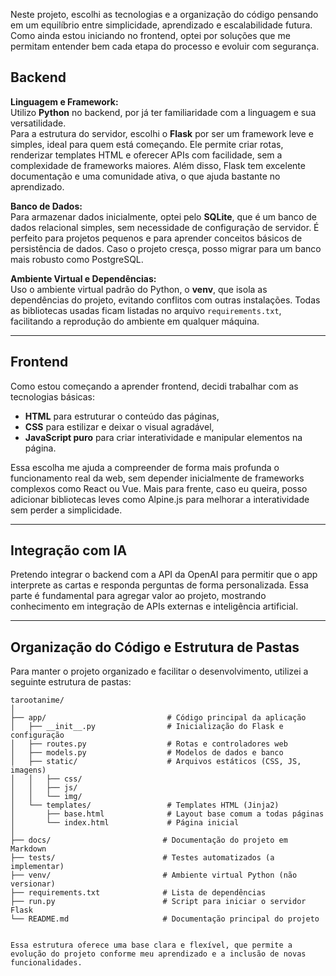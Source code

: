 Neste projeto, escolhi as tecnologias e a organização do código pensando em um equilíbrio entre simplicidade, aprendizado e escalabilidade futura. Como ainda estou iniciando no frontend, optei por soluções que me permitam entender bem cada etapa do processo e evoluir com segurança.

## Backend

**Linguagem e Framework:**  
Utilizo **Python** no backend, por já ter familiaridade com a linguagem e sua versatilidade.  
Para a estrutura do servidor, escolhi o **Flask** por ser um framework leve e simples, ideal para quem está começando. Ele permite criar rotas, renderizar templates HTML e oferecer APIs com facilidade, sem a complexidade de frameworks maiores. Além disso, Flask tem excelente documentação e uma comunidade ativa, o que ajuda bastante no aprendizado.

**Banco de Dados:**  
Para armazenar dados inicialmente, optei pelo **SQLite**, que é um banco de dados relacional simples, sem necessidade de configuração de servidor. É perfeito para projetos pequenos e para aprender conceitos básicos de persistência de dados. Caso o projeto cresça, posso migrar para um banco mais robusto como PostgreSQL.

**Ambiente Virtual e Dependências:**  
Uso o ambiente virtual padrão do Python, o **venv**, que isola as dependências do projeto, evitando conflitos com outras instalações. Todas as bibliotecas usadas ficam listadas no arquivo `requirements.txt`, facilitando a reprodução do ambiente em qualquer máquina.

---

## Frontend

Como estou começando a aprender frontend, decidi trabalhar com as tecnologias básicas:  
- **HTML** para estruturar o conteúdo das páginas,  
- **CSS** para estilizar e deixar o visual agradável,  
- **JavaScript puro** para criar interatividade e manipular elementos na página.

Essa escolha me ajuda a compreender de forma mais profunda o funcionamento real da web, sem depender inicialmente de frameworks complexos como React ou Vue. Mais para frente, caso eu queira, posso adicionar bibliotecas leves como Alpine.js para melhorar a interatividade sem perder a simplicidade.

---

## Integração com IA

Pretendo integrar o backend com a API da OpenAI para permitir que o app interprete as cartas e responda perguntas de forma personalizada. Essa parte é fundamental para agregar valor ao projeto, mostrando conhecimento em integração de APIs externas e inteligência artificial.

---

## Organização do Código e Estrutura de Pastas

Para manter o projeto organizado e facilitar o desenvolvimento, utilizei a seguinte estrutura de pastas:

```plaintext
tarootanime/
│
├── app/                           # Código principal da aplicação
│   ├── __init__.py                # Inicialização do Flask e configuração
│   ├── routes.py                  # Rotas e controladores web
│   ├── models.py                  # Modelos de dados e banco
│   ├── static/                    # Arquivos estáticos (CSS, JS, imagens)
│   │   ├── css/
│   │   ├── js/
│   │   └── img/
│   └── templates/                 # Templates HTML (Jinja2)
│       ├── base.html              # Layout base comum a todas páginas
│       └── index.html             # Página inicial
│
├── docs/                         # Documentação do projeto em Markdown
├── tests/                        # Testes automatizados (a implementar)
├── venv/                         # Ambiente virtual Python (não versionar)
├── requirements.txt              # Lista de dependências
├── run.py                        # Script para iniciar o servidor Flask
└── README.md                     # Documentação principal do projeto


Essa estrutura oferece uma base clara e flexível, que permite a evolução do projeto conforme meu aprendizado e a inclusão de novas funcionalidades.